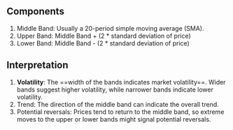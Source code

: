 ## Components
1. Middle Band: Usually a 20-period simple moving average (SMA).
2. Upper Band: Middle Band + (2 * standard deviation of price)
3. Lower Band: Middle Band - (2 * standard deviation of price)

## Interpretation
1. **Volatility**: The ==width of the bands indicates market volatility==. Wider bands suggest higher volatility, while narrower bands indicate lower volatility.
2. Trend: The direction of the middle band can indicate the overall trend.
3. Potential reversals: Prices tend to return to the middle band, so extreme moves to the upper or lower bands might signal potential reversals.

